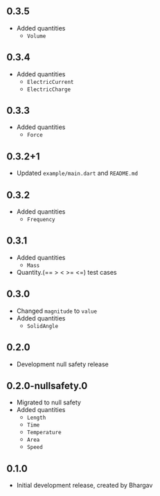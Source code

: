 ## 0.3.5

- Added quantities
  - `Volume`

## 0.3.4

- Added quantities
  - `ElectricCurrent`
  - `ElectricCharge`

## 0.3.3

- Added quantities
  - `Force`

## 0.3.2+1

- Updated `example/main.dart` and `README.md`

## 0.3.2

- Added quantities
  - `Frequency`

## 0.3.1

- Added quantities
  - `Mass`
- Quantity.(== > < >= <=) test cases

## 0.3.0

- Changed `magnitude` to `value`
- Added quantities
  - `SolidAngle`

## 0.2.0

- Development null safety release

## 0.2.0-nullsafety.0

- Migrated to null safety
- Added quantities
  - `Length`
  - `Time`
  - `Temperature`
  - `Area`
  - `Speed`

## 0.1.0

- Initial development release, created by Bhargav
